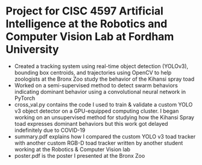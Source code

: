 # Project for CISC 4597 Artificial Intelligence at the Robotics and Computer Vision Lab at Fordham University
- Created a tracking system using real-time object detection (YOLOv3), bounding box centroids, and trajectories using OpenCV to help zoologists at the Bronx Zoo study the behavior of the Kihansi spray toad
- Worked on a semi-supervised method to detect swarm behaviors indicating dominant behavior using a convolutional neural network in PyTorch
- cross_val.py contains the code I used to train & validate a custom YOLO v3 object detector on a GPU-equipped computing cluster. I began working on an unsupervised method for studying how the Kihansi Spray toad expresses dominant behaviors but this work got delayed indefinitely due to COVID-19
- summary.pdf explains how I compared the custom YOLO v3 toad tracker with another custom RGB-D toad tracker written by another student working at the Robotics & Computer Vision lab
- poster.pdf is the poster I presented at the Bronx Zoo 
